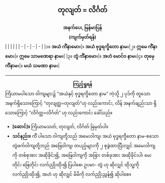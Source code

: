 ## <center>တုလျတ် = လိင်္ဂတ်</center>
**<center>အနက်ပေး, မြန်မာပြန်</center>**
**<center>(ကျက်မှတ်ရန်)</center>**
|  |  |  |  |
| - | - | - | - |
|၁။ **အယံ ကိံနာမော**။|။ **အယံ ဗုဒ္ဓရက္ခိတော နာမ**။|၂။ **ဣမေ ကိံနာမော**။|။ **ဣမေ သာမဏေရာ နာမ**။|
|၃။ **တွံ ကိံနာမော**။|။ **အဟံ မောင်ဝ နာမ**။|၄။ **တုမှေ ကိံနာမ**။|။ **မယံ သမဏာ နာမ**။|

---
**<center>ကြည့်ရှုရန်</center>**
ကြိယာမပါသော ဝါကျများ၌ “အယံနှင့် ဗုဒ္ဓရက္ခိတော နာမ” ကဲ့သို့ ၂ ပုဒ်ကို တူသော အနက်ရှိသောကြောင့် “တုလျတ္ထ=တုလျတ်”ဟု လည်းကောင်း, လိန် အနက်ချည်းသာ ရှိသောကြောင့် ”လိင်္ဂတ္ထ=လိင်္ဂတ်” ဟု လည်းကောင်း ခေါ်သည်။
- **[ဆောင်]။** ကြိယာမသတ်, တုလျတ်, လိင်္ဂတ် မြဲမှတ်ပါ။ 
- **သင်နည်း။** ကိံ ပါသော ဝါကျတို့သည် အမေးဝါကျ၊ အယံ ဗုဒ္ဓရက္ခိတော နာမ-စသော တွဲဖက်ဝါကျတို့ဘည် အဖြေဝါကျ၊ တပည့်များကို ၂ စုခွဲထားပြီးလျှင် အမေးဝါကျကို တစ်စုအား အဆိုခိုင်း၍, အဖြေဝါကျကို အခြား တစ်ခုအား အဆိုခိုင်းပါ၊ မေးတိုင်း ဖြေတိုင်း လက်ညှိုးထိုး၍ ပြပါစေ၊ ဥပမာ- တွံ  ဟု ဆိုလျှင် ထိုသူ့ကို လက်ညှိုးထိုး၍, အဟံ ဟု ဆိုလျှင် မိမိကို လက်ညှိုးညွှန်၍ ဆိုပါစေ။